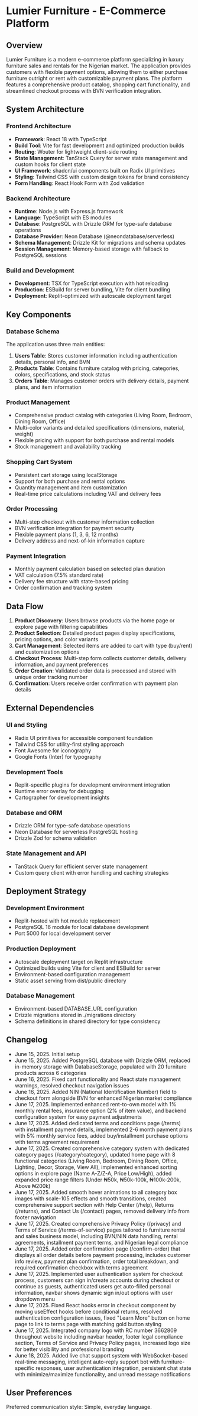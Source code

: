 # Lumier Furniture - E-Commerce Platform

## Overview

Lumier Furniture is a modern e-commerce platform specializing in luxury furniture sales and rentals for the Nigerian market. The application provides customers with flexible payment options, allowing them to either purchase furniture outright or rent with customizable payment plans. The platform features a comprehensive product catalog, shopping cart functionality, and streamlined checkout process with BVN verification integration.

## System Architecture

### Frontend Architecture
- **Framework**: React 18 with TypeScript
- **Build Tool**: Vite for fast development and optimized production builds
- **Routing**: Wouter for lightweight client-side routing
- **State Management**: TanStack Query for server state management and custom hooks for client state
- **UI Framework**: shadcn/ui components built on Radix UI primitives
- **Styling**: Tailwind CSS with custom design tokens for brand consistency
- **Form Handling**: React Hook Form with Zod validation

### Backend Architecture
- **Runtime**: Node.js with Express.js framework
- **Language**: TypeScript with ES modules
- **Database**: PostgreSQL with Drizzle ORM for type-safe database operations
- **Database Provider**: Neon Database (@neondatabase/serverless)
- **Schema Management**: Drizzle Kit for migrations and schema updates
- **Session Management**: Memory-based storage with fallback to PostgreSQL sessions

### Build and Development
- **Development**: TSX for TypeScript execution with hot reloading
- **Production**: ESBuild for server bundling, Vite for client bundling
- **Deployment**: Replit-optimized with autoscale deployment target

## Key Components

### Database Schema
The application uses three main entities:

1. **Users Table**: Stores customer information including authentication details, personal info, and BVN
2. **Products Table**: Contains furniture catalog with pricing, categories, colors, specifications, and stock status
3. **Orders Table**: Manages customer orders with delivery details, payment plans, and item information

### Product Management
- Comprehensive product catalog with categories (Living Room, Bedroom, Dining Room, Office)
- Multi-color variants and detailed specifications (dimensions, material, weight)
- Flexible pricing with support for both purchase and rental models
- Stock management and availability tracking

### Shopping Cart System
- Persistent cart storage using localStorage
- Support for both purchase and rental options
- Quantity management and item customization
- Real-time price calculations including VAT and delivery fees

### Order Processing
- Multi-step checkout with customer information collection
- BVN verification integration for payment security
- Flexible payment plans (1, 3, 6, 12 months)
- Delivery address and next-of-kin information capture

### Payment Integration
- Monthly payment calculation based on selected plan duration
- VAT calculation (7.5% standard rate)
- Delivery fee structure with state-based pricing
- Order confirmation and tracking system

## Data Flow

1. **Product Discovery**: Users browse products via the home page or explore page with filtering capabilities
2. **Product Selection**: Detailed product pages display specifications, pricing options, and color variants
3. **Cart Management**: Selected items are added to cart with type (buy/rent) and customization options
4. **Checkout Process**: Multi-step form collects customer details, delivery information, and payment preferences
5. **Order Creation**: Validated order data is processed and stored with unique order tracking number
6. **Confirmation**: Users receive order confirmation with payment plan details

## External Dependencies

### UI and Styling
- Radix UI primitives for accessible component foundation
- Tailwind CSS for utility-first styling approach
- Font Awesome for iconography
- Google Fonts (Inter) for typography

### Development Tools
- Replit-specific plugins for development environment integration
- Runtime error overlay for debugging
- Cartographer for development insights

### Database and ORM
- Drizzle ORM for type-safe database operations
- Neon Database for serverless PostgreSQL hosting
- Drizzle Zod for schema validation

### State Management and API
- TanStack Query for efficient server state management
- Custom query client with error handling and caching strategies

## Deployment Strategy

### Development Environment
- Replit-hosted with hot module replacement
- PostgreSQL 16 module for local database development
- Port 5000 for local development server

### Production Deployment
- Autoscale deployment target on Replit infrastructure
- Optimized builds using Vite for client and ESBuild for server
- Environment-based configuration management
- Static asset serving from dist/public directory

### Database Management
- Environment-based DATABASE_URL configuration
- Drizzle migrations stored in ./migrations directory
- Schema definitions in shared directory for type consistency

## Changelog

- June 15, 2025. Initial setup
- June 15, 2025. Added PostgreSQL database with Drizzle ORM, replaced in-memory storage with DatabaseStorage, populated with 20 furniture products across 6 categories
- June 16, 2025. Fixed cart functionality and React state management warnings, resolved checkout navigation issues
- June 16, 2025. Added NIN (National Identification Number) field to checkout form alongside BVN for enhanced Nigerian market compliance
- June 17, 2025. Implemented enhanced rent-to-own model with 1% monthly rental fees, insurance option (2% of item value), and backend configuration system for easy payment adjustments
- June 17, 2025. Added dedicated terms and conditions page (/terms) with installment payment details, implemented 2-6 month payment plans with 5% monthly service fees, added buy/installment purchase options with terms agreement requirement
- June 17, 2025. Created comprehensive category system with dedicated category pages (/category/:category), updated home page with 8 functional categories (Living Room, Bedroom, Dining Room, Office, Lighting, Decor, Storage, View All), implemented enhanced sorting options in explore page (Name A-Z/Z-A, Price Low/High), added expanded price range filters (Under ₦50k, ₦50k-100k, ₦100k-200k, Above ₦200k)
- June 17, 2025. Added smooth hover animations to all category box images with scale-105 effects and smooth transitions, created comprehensive support section with Help Center (/help), Returns (/returns), and Contact Us (/contact) pages, removed delivery info from footer navigation
- June 17, 2025. Created comprehensive Privacy Policy (/privacy) and Terms of Service (/terms-of-service) pages tailored to furniture rental and sales business model, including BVN/NIN data handling, rental agreements, installment payment terms, and Nigerian legal compliance
- June 17, 2025. Added order confirmation page (/confirm-order) that displays all order details before payment processing, includes customer info review, payment plan confirmation, order total breakdown, and required confirmation checkbox with terms agreement
- June 17, 2025. Implemented user authentication system for checkout process, customers can sign in/create accounts during checkout or continue as guests, authenticated users get auto-filled personal information, navbar shows dynamic sign in/out options with user dropdown menu
- June 17, 2025. Fixed React hooks error in checkout component by moving useEffect hooks before conditional returns, resolved authentication configuration issues, fixed "Learn More" button on home page to link to terms page with matching gold button styling
- June 17, 2025. Integrated company logo with RC number 3662809 throughout website including navbar header, footer legal compliance section, Terms of Service and Privacy Policy pages, increased logo size for better visibility and professional branding
- June 18, 2025. Added live chat support system with WebSocket-based real-time messaging, intelligent auto-reply support bot with furniture-specific responses, user authentication integration, persistent chat state with minimize/maximize functionality, and unread message notifications

## User Preferences

Preferred communication style: Simple, everyday language.